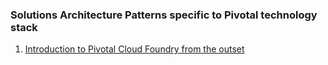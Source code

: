 ### Solutions Architecture Patterns specific to Pivotal technology stack

1. [Introduction to Pivotal Cloud Foundry from the outset](Pivotal-Cloud-Foundry-Pattern.md)
